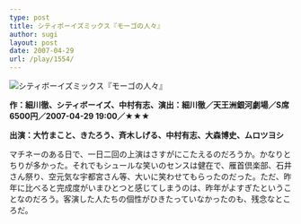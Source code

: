 ```yaml
---
type: post
title: シティボーイズミックス『モーゴの人々』
author: sugi
layout: post
date: 2007-04-29
url: /play/1554/
---
```

<img src="/images/play/20070429.jpg" alt="シティボーイズミックス『モーゴの人々』" class="alignleft" />

**作：細川徹、シティボーイズ、中村有志、演出：細川徹／天王洲銀河劇場／S席6500円／2007-04-29 19:00／★★★**

**出演：大竹まこと、きたろう、斉木しげる、中村有志、大森博史、ムロツヨシ**

マチネーのある日で、一日二回の上演はさすがにこたえるのだろうか。かなりとちりが多かった。それでもシュールな笑いのセンスは健在で、雁首倶楽部、石井さん祭り、空元気な宇都宮さん等、大いに笑わせてもらったのだった。ただ、昨年に比べると完成度がいまひとつと感じてしまうのは、昨年がよすぎたということなのだろう。客演した人たちの個性がひきたっていなかったのも、残念なところだ。
